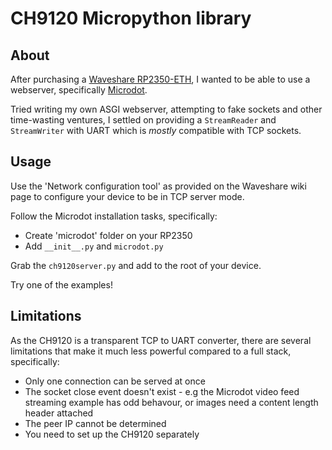 # CH9120 Micropython library

## About

After purchasing a [Waveshare RP2350-ETH](https://www.waveshare.com/rp2350-eth.htm), I wanted to be able to use
a webserver, specifically [Microdot](https://microdot.readthedocs.io/en/latest/).

Tried writing my own ASGI webserver, attempting to fake sockets and other time-wasting ventures, I settled on
providing a `StreamReader` and `StreamWriter` with UART which is _mostly_ compatible with TCP sockets.

## Usage

Use the 'Network configuration tool' as provided on the Waveshare wiki page to configure your device to be in
TCP server mode.

Follow the Microdot installation tasks, specifically:

- Create 'microdot' folder on your RP2350
- Add `__init__.py` and `microdot.py`

Grab the `ch9120server.py` and add to the root of your device.

Try one of the examples!

## Limitations

As the CH9120 is a transparent TCP to UART converter, there are several limitations that make it much less powerful
compared to a full stack, specifically:

- Only one connection can be served at once
- The socket close event doesn't exist - e.g the Microdot video feed streaming example has odd behavour, or images need a content length header attached
- The peer IP cannot be determined
- You need to set up the CH9120 separately
